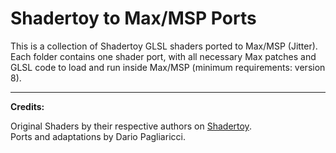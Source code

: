 # Shadertoy to Max/MSP Ports

This is a collection of Shadertoy GLSL shaders ported to Max/MSP (Jitter).
Each folder contains one shader port, with all necessary Max patches and GLSL code to load and run inside Max/MSP (minimum requirements: version 8).

---

**Credits:**

Original Shaders by their respective authors on [Shadertoy](https://www.shadertoy.com).  
Ports and adaptations by Dario Pagliaricci.